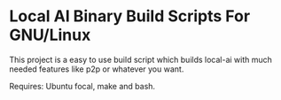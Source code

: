 # Local AI Binary Build Scripts For GNU/Linux

This project is a easy to use build script which builds local-ai with much needed features like p2p or whatever you want.

Requires: Ubuntu focal, make and bash.
